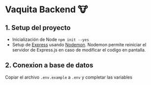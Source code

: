 # Vaquita Backend 🐮

## 1. Setup del proyecto

- Inicialización de Node `npm init --yes`
- Setup de [Express](https://expressjs.com/) usando [Nodemon](https://nodemon.io). Nodemon permite reiniciar el servidor de Express.js en caso de modificar el codigo en pantalla.


## 2. Conexion a base de datos

Copiar el archivo `.env.example` a `.env` y completar las variables